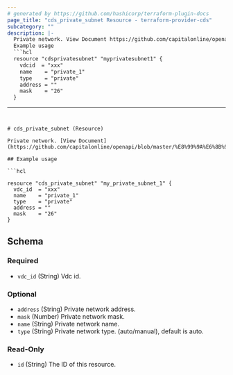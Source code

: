 ```yaml
---
# generated by https://github.com/hashicorp/terraform-plugin-docs
page_title: "cds_private_subnet Resource - terraform-provider-cds"
subcategory: ""
description: |-
  Private network. View Document https://github.com/capitalonline/openapi/blob/master/%E8%99%9A%E6%8B%9F%E6%95%B0%E6%8D%AE%E4%B8%AD%E5%BF%83%E6%A6%82%E8%A7%88.md#5createprivatenetwork
  Example usage
  ```hcl
  resource "cdsprivatesubnet" "myprivatesubnet1" {
    vdcid  = "xxx"
    name    = "private_1"
    type    = "private"
    address = ""
    mask    = "26"
  }
  ```
---
```


# cds_private_subnet (Resource)

Private network. [View Document](https://github.com/capitalonline/openapi/blob/master/%E8%99%9A%E6%8B%9F%E6%95%B0%E6%8D%AE%E4%B8%AD%E5%BF%83%E6%A6%82%E8%A7%88.md#5createprivatenetwork)

## Example usage

```hcl

resource "cds_private_subnet" "my_private_subnet_1" {
  vdc_id  = "xxx"
  name    = "private_1"
  type    = "private"
  address = ""
  mask    = "26"
}

```



<!-- schema generated by tfplugindocs -->
## Schema

### Required

- `vdc_id` (String) Vdc id.

### Optional

- `address` (String) Private network address.
- `mask` (Number) Private network mask.
- `name` (String) Private network name.
- `type` (String) Private network type. (auto/manual), default is auto.

### Read-Only

- `id` (String) The ID of this resource.
